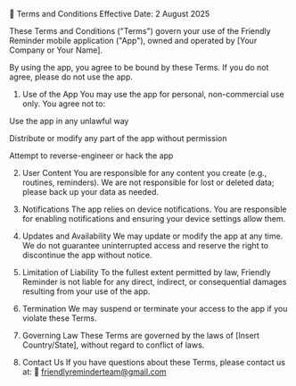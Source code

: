 📄 Terms and Conditions
Effective Date: 2 August 2025

These Terms and Conditions ("Terms") govern your use of the Friendly Reminder mobile application ("App"), owned and operated by [Your Company or Your Name].

By using the app, you agree to be bound by these Terms. If you do not agree, please do not use the app.

1. Use of the App
You may use the app for personal, non-commercial use only. You agree not to:

Use the app in any unlawful way

Distribute or modify any part of the app without permission

Attempt to reverse-engineer or hack the app

2. User Content
You are responsible for any content you create (e.g., routines, reminders). We are not responsible for lost or deleted data; please back up your data as needed.

3. Notifications
The app relies on device notifications. You are responsible for enabling notifications and ensuring your device settings allow them.

4. Updates and Availability
We may update or modify the app at any time. We do not guarantee uninterrupted access and reserve the right to discontinue the app without notice.

5. Limitation of Liability
To the fullest extent permitted by law, Friendly Reminder is not liable for any direct, indirect, or consequential damages resulting from your use of the app.

6. Termination
We may suspend or terminate your access to the app if you violate these Terms.

7. Governing Law
These Terms are governed by the laws of [Insert Country/State], without regard to conflict of laws.

8. Contact Us
If you have questions about these Terms, please contact us at:
📧 friendlyreminderteam@gmail.com
